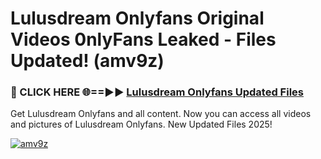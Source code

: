 # Lulusdream Onlyfans Original Videos 0nlyFans Leaked - Files Updated! (amv9z)

<h3>🔴 CLICK HERE 🌐==►► <a href="https://tinyurl.com/ehrbuxhb" rel="nofollow">Lulusdream Onlyfans Updated Files</a></h3>

Get Lulusdream Onlyfans and all content. Now you can access all videos and pictures of Lulusdream Onlyfans. New Updated Files 2025!

[![amv9z](https://i.imgur.com/lVYEuWS.gif)](https://tinyurl.com/ehrbuxhb)

